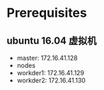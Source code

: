 # Prerequisites

## ubuntu 16.04 虚拟机 
 - master: 172.16.41.128
 - nodes
  - workder1: 172.16.41.129
  - workder2: 172.16.41.130


